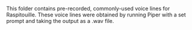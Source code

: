 This folder contains pre-recorded, commonly-used voice lines for Raspitouille.
These voice lines were obtained by running Piper with a set prompt and taking the output as a .wav file.